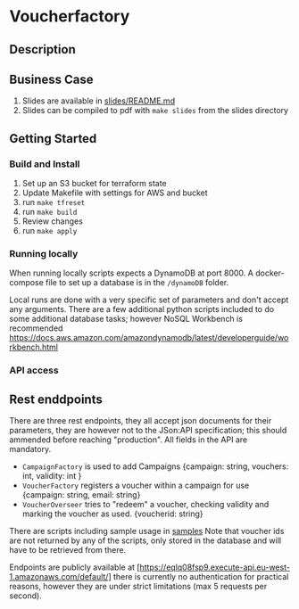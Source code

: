 # Voucherfactory

## Description

## Business Case

1. Slides are available in [slides/README.md](slides/README.md)
2. Slides can be compiled to pdf with `make slides` from  the slides directory

## Getting Started

### Build and Install

1. Set up an S3 bucket for terraform state
2. Update Makefile with settings for AWS and bucket
3. run `make tfreset`
4. run `make build`
5. Review changes
6. run `make apply`

### Running locally

When running locally scripts expects a DynamoDB at port 8000.
A docker-compose file to set up a database is in the `/dynamoDB` folder.

Local runs are done with a very specific set of parameters and don't accept any arguments.
There are a few additional python scripts included to do some additional database tasks; however NoSQL Workbench is recommended https://docs.aws.amazon.com/amazondynamodb/latest/developerguide/workbench.html

### API access

## Rest enddpoints

There are three rest endpoints, they all accept json documents for their parameters, they are however not to the JSon:API specification; this should ammended before reaching "production". All fields in the API are mandatory.
- `CampaignFactory` is used to add Campaigns {campaign: string, vouchers: int, validity: int } 
- `VoucherFactory` registers a voucher  within a campaign for use {campaign: string, email: string}
- `VoucherOverseer` tries to "redeem" a voucher, checking validity and marking the voucher as used. {voucherid: string}

There are scripts including sample usage in [samples](samples)
Note that voucher ids are not returned by any of the scripts, only stored in the database and   will have to be retrieved from there.

Endpoints are publicly available at [https://eqlq08fsp9.execute-api.eu-west-1.amazonaws.com/default/] there is currently no authentication for  practical reasons, however they are under strict limitations (max 5 requests per second). 
